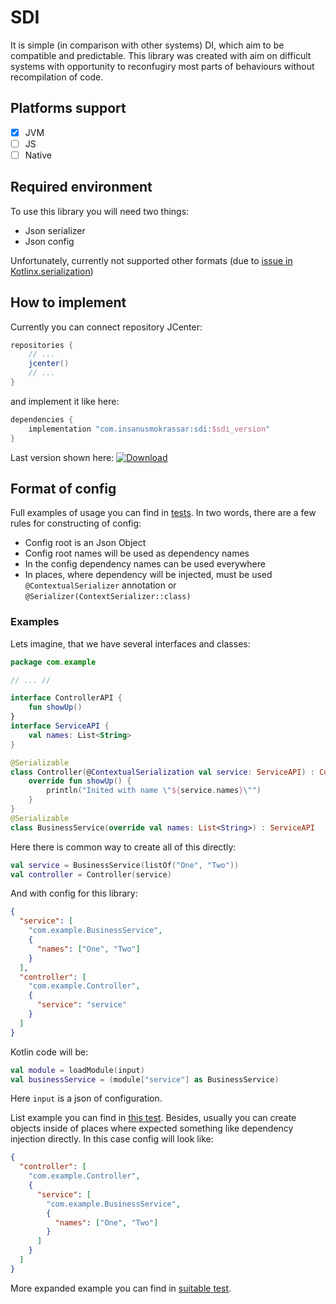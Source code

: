 # SDI

It is simple (in comparison with other systems) DI, which aim to be compatible and predictable. This library was created
with aim on difficult systems with opportunity to reconfugiry most parts of behaviours without recompilation of code.

## Platforms support

* [x] JVM
* [ ] JS
* [ ] Native

## Required environment

To use this library you will need two things:

* Json serializer
* Json config

Unfortunately, currently not supported other formats (due to
[issue in Kotlinx.serialization](https://github.com/Kotlin/kotlinx.serialization/issues/615))

## How to implement

Currently you can connect repository JCenter:

```groovy
repositories {
    // ...
    jcenter()
    // ...
}
```

and implement it like here:

```groovy
dependencies {
    implementation "com.insanusmokrassar:sdi:$sdi_version"
}
```

Last version shown here: [ ![Download](https://api.bintray.com/packages/insanusmokrassar/InsanusMokrassar/sdi/images/download.svg) ](https://bintray.com/insanusmokrassar/InsanusMokrassar/sdi/_latestVersion)

## Format of config

Full examples of usage you can find in [tests](src/commonTest/kotlin/com/insanusmokrassar/sdi). In two words, there are
a few rules for constructing of config:

* Config root is an Json Object
* Config root names will be used as dependency names
* In the config dependency names can be used everywhere
* In places, where dependency will be injected, must be used `@ContextualSerializer` annotation or `@Serializer(ContextSerializer::class)`

### Examples

Lets imagine, that we have several interfaces and classes:

```kotlin
package com.example

// ... //

interface ControllerAPI {
    fun showUp()
}
interface ServiceAPI {
    val names: List<String>
}

@Serializable
class Controller(@ContextualSerialization val service: ServiceAPI) : ControllerAPI {
    override fun showUp() {
        println("Inited with name \"${service.names}\"")
    }
}
@Serializable
class BusinessService(override val names: List<String>) : ServiceAPI
```

Here there is common way to create all of this directly:

```kotlin
val service = BusinessService(listOf("One", "Two"))
val controller = Controller(service)
```

And with config for this library:

```json
{
  "service": [
    "com.example.BusinessService",
    {
      "names": ["One", "Two"]
    }
  ],
  "controller": [
    "com.example.Controller",
    {
      "service": "service"
    }
  ]
}
```

Kotlin code will be:

```kotlin
val module = loadModule(input)
val businessService = (module["service"] as BusinessService)
```

Here `input` is a json of configuration.

List example you can find in
[this test](https://git.insanusmokrassar.com/InsanusMokrassar/SDI/src/master/src/commonTest/kotlin/com/insanusmokrassar/sdi/ListTest.kt).
Besides, usually you can create objects inside of places where expected something like dependency injection directly. In
this case config will look like:

```json
{
  "controller": [
    "com.example.Controller",
    {
      "service": [
        "com.example.BusinessService",
        {
          "names": ["One", "Two"]
        }
      ]
    }
  ]
}
```

More expanded example you can find in
[suitable test](https://git.insanusmokrassar.com/InsanusMokrassar/SDI/src/master/src/commonTest/kotlin/com/insanusmokrassar/sdi/SimpleCustomObjectTest.kt#L63).

